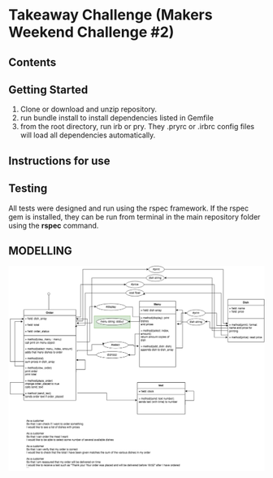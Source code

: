 # Takeaway Challenge (Makers Weekend Challenge #2)

## Contents

## Getting Started

1) Clone or download and unzip repository.
2) run bundle install to install dependencies listed in Gemfile
2) from the root directory, run irb or pry. They .pryrc or .irbrc config files  
will load all dependencies automatically.

## Instructions for use

## Testing

All tests were designed and run using the rspec framework. If the rspec gem is installed, they can be run from terminal in the main repository folder using the **rspec** command.




## MODELLING ##

![domain model](takeaway_challenge_model.png)
